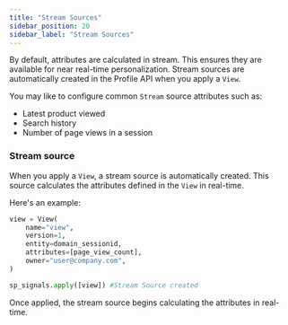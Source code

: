```yaml
---
title: "Stream Sources"
sidebar_position: 20
sidebar_label: "Stream Sources"
---
```


By default, attributes are calculated in stream. This ensures they are available for near real-time personalization. Stream sources are automatically created in the Profile API when you apply a `View`.

You may like to configure common `Stream` source attributes such as:

- Latest product viewed
- Search history 
- Number of page views in a session

### Stream source

When you apply a `View`, a stream source is automatically created. This source calculates the attributes defined in the `View` in real-time.

Here's an example:
```python
view = View(
    name="view",
    version=1,
    entity=domain_sessionid,
    attributes=[page_view_count],
    owner="user@company.com",
)

sp_signals.apply([view]) #Stream Source created
```

Once applied, the stream source begins calculating the attributes in real-time.

